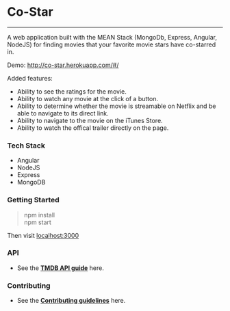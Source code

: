 # Co-Star

---

A web application built with the MEAN Stack (MongoDb, Express, Angular, NodeJS) for finding movies that your favorite movie stars have co-starred in.

Demo: http://co-star.herokuapp.com/#/

Added features: 
- Ability to see the ratings for the movie.
- Ability to watch any movie at the click of a button.
- Ability to determine whether the movie is streamable on Netflix and be able to navigate to its direct link.
- Ability to navigate to the movie on the iTunes Store.
- Ability to watch the offical trailer directly on the page.


### Tech Stack

- Angular
- NodeJS
- Express
- MongoDB


### Getting Started

> npm install  
> npm start

Then visit [localhost:3000](http://localhost:3000/)

### API

- See the [**TMDB API guide**](https://www.themoviedb.org/documentation/api) here.

### Contributing

- See the [**Contributing guidelines**](shift-ninja/CONTRIBUTING.md) here.

